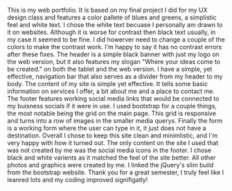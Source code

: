 This is my web portfolio. It is based on my final project I did for my UX design class and features a color pallete of blues and greens, a simplistic feel and white text. I chose the white text becuase I personally am drawn to it on websites. Although it is worse for contrast then black text usually, in my case it seemed to be fine. I did howerver need to change a couple of the colors to make the contrast work. I'm happy to say it has no contrast errors after these fixes. The header is a simple black banner with just my logo on the web version, but it also features my slogan "Where your ideas come to be created." on both the tablet and the web version. I have a simple, yet effective, navigation bar that also serves as a divider from my header to my body. The content of my site is simple yet effective. It tells some basic information on services I offer, a bit about me and a place to contact me. The footer features working social media links that would be connected to my buisness socials if it were in use. I used bootstrap for a couple things, the most notable being the grid on the main page. This grid is responsive and turns into a row of images in the smaller media querys. Finally the form is a working form where the user can type in it, it just does not have a destination. Overall I chose to keep this site clean and minimlistic, and I'm very happy with how it turned out. The only content on the site I used that was not created by me was the social media icons in the footer. I chose black and white varients as it matched the feel of the site better. All other photos and graphics were created by me. I linked the jQuery's slim build from the bootstrap website. Thank you for a great semester, I truly feel like I leanred lots and my coding improved signifigatly! 